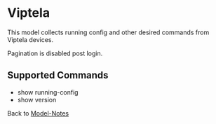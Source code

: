 # Viptela

This model collects running config and other desired commands from Viptela devices.

Pagination is disabled post login.

## Supported Commands

- show running-config
- show version

Back to [Model-Notes](README.md)